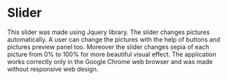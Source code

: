 # Slider

This slider was made using Jquery library. The slider changes pictures automatically. A user can change the pictures with the help of buttons and pictures preview panel too. Moreover the slider changes sepia of each picture from 0% to 100% for more beautiful visual effect. The application works correctly only in the Google Chrome web browser and was made without responsive web design.
